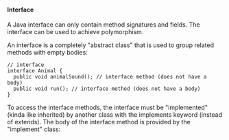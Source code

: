 #### Interface
A Java interface can only contain method signatures and fields. The interface can be used to achieve polymorphism.

An interface is a completely "abstract class" that is used to group related methods with empty bodies:

```
// interface
interface Animal {
  public void animalSound(); // interface method (does not have a body)
  public void run(); // interface method (does not have a body)
}
```

To access the interface methods, the interface must be "implemented" (kinda like inherited) by another class with the implements keyword (instead of extends). 
The body of the interface method is provided by the "implement" class:

